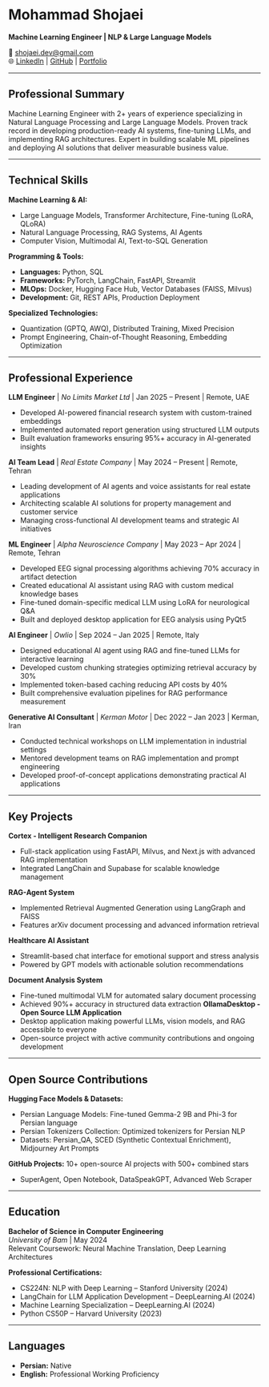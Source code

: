 # Mohammad Shojaei
**Machine Learning Engineer | NLP & Large Language Models**

📧 shojaei.dev@gmail.com  
🌐 [LinkedIn](https://www.linkedin.com/in/mshojaei77) | [GitHub](https://github.com/mshojaei77) | [Portfolio](https://huggingface.co/mshojaei77)

---

## Professional Summary

Machine Learning Engineer with 2+ years of experience specializing in Natural Language Processing and Large Language Models. Proven track record in developing production-ready AI systems, fine-tuning LLMs, and implementing RAG architectures. Expert in building scalable ML pipelines and deploying AI solutions that deliver measurable business value.

---

## Technical Skills

**Machine Learning & AI:**
- Large Language Models, Transformer Architecture, Fine-tuning (LoRA, QLoRA)
- Natural Language Processing, RAG Systems, AI Agents
- Computer Vision, Multimodal AI, Text-to-SQL Generation

**Programming & Tools:**
- **Languages:** Python, SQL
- **Frameworks:** PyTorch, LangChain, FastAPI, Streamlit
- **MLOps:** Docker, Hugging Face Hub, Vector Databases (FAISS, Milvus)
- **Development:** Git, REST APIs, Production Deployment

**Specialized Technologies:**
- Quantization (GPTQ, AWQ), Distributed Training, Mixed Precision
- Prompt Engineering, Chain-of-Thought Reasoning, Embedding Optimization

---

## Professional Experience

**LLM Engineer** | *No Limits Market Ltd* | Jan 2025 – Present | Remote, UAE
- Developed AI-powered financial research system with custom-trained embeddings
- Implemented automated report generation using structured LLM outputs
- Built evaluation frameworks ensuring 95%+ accuracy in AI-generated insights

**AI Team Lead** | *Real Estate Company* | May 2024 – Present | Remote, Tehran
- Leading development of AI agents and voice assistants for real estate applications
- Architecting scalable AI solutions for property management and customer service
- Managing cross-functional AI development teams and strategic AI initiatives

**ML Engineer** | *Alpha Neuroscience Company* | May 2023 – Apr 2024 | Remote, Tehran
- Developed EEG signal processing algorithms achieving 70% accuracy in artifact detection
- Created educational AI assistant using RAG with custom medical knowledge bases
- Fine-tuned domain-specific medical LLM using LoRA for neurological Q&A
- Built and deployed desktop application for EEG analysis using PyQt5

**AI Engineer** | *Owlio* | Sep 2024 – Jan 2025 | Remote, Italy
- Designed educational AI agent using RAG and fine-tuned LLMs for interactive learning
- Developed custom chunking strategies optimizing retrieval accuracy by 30%
- Implemented token-based caching reducing API costs by 40%
- Built comprehensive evaluation pipelines for RAG performance measurement

**Generative AI Consultant** | *Kerman Motor* | Dec 2022 – Jan 2023 | Kerman, Iran
- Conducted technical workshops on LLM implementation in industrial settings
- Mentored development teams on RAG implementation and prompt engineering
- Developed proof-of-concept applications demonstrating practical AI applications

---

## Key Projects

**Cortex - Intelligent Research Companion**
- Full-stack application using FastAPI, Milvus, and Next.js with advanced RAG implementation
- Integrated LangChain and Supabase for scalable knowledge management

**RAG-Agent System**
- Implemented Retrieval Augmented Generation using LangGraph and FAISS
- Features arXiv document processing and advanced information retrieval

**Healthcare AI Assistant**
- Streamlit-based chat interface for emotional support and stress analysis
- Powered by GPT models with actionable solution recommendations

**Document Analysis System**
- Fine-tuned multimodal VLM for automated salary document processing
- Achieved 90%+ accuracy in structured data extraction
**OllamaDesktop - Open Source LLM Application**
- Desktop application making powerful LLMs, vision models, and RAG accessible to everyone
- Open-source project with active community contributions and ongoing development
---

## Open Source Contributions

**Hugging Face Models & Datasets:**
- Persian Language Models: Fine-tuned Gemma-2 9B and Phi-3 for Persian language
- Persian Tokenizers Collection: Optimized tokenizers for Persian NLP
- Datasets: Persian_QA, SCED (Synthetic Contextual Enrichment), Midjourney Art Prompts

**GitHub Projects:** 10+ open-source AI projects with 500+ combined stars
- SuperAgent, Open Notebook, DataSpeakGPT, Advanced Web Scraper

---

## Education

**Bachelor of Science in Computer Engineering**  
*University of Bam* | May 2024  
Relevant Coursework: Neural Machine Translation, Deep Learning Architectures

**Professional Certifications:**
- CS224N: NLP with Deep Learning – Stanford University (2024)
- LangChain for LLM Application Development – DeepLearning.AI (2024)
- Machine Learning Specialization – DeepLearning.AI (2024)
- Python CS50P – Harvard University (2023)

---

## Languages
- **Persian:** Native
- **English:** Professional Working Proficiency



